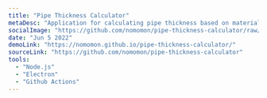 ```yaml
---
title: "Pipe Thickness Calculator"
metaDesc: "Application for calculating pipe thickness based on material properties and exporting calculations into a word document."
socialImage: "https://github.com/nomomon/pipe-thickness-calculator/raw/v1.0.0/assets/preview/title_screen.png"
date: "Jun 5 2022"
demoLink: "https://nomomon.github.io/pipe-thickness-calculator/"
sourceLink: "https://github.com/nomomon/pipe-thickness-calculator"
tools:
  - "Node.js"
  - "Electron"
  - "Github Actions"
---
```

